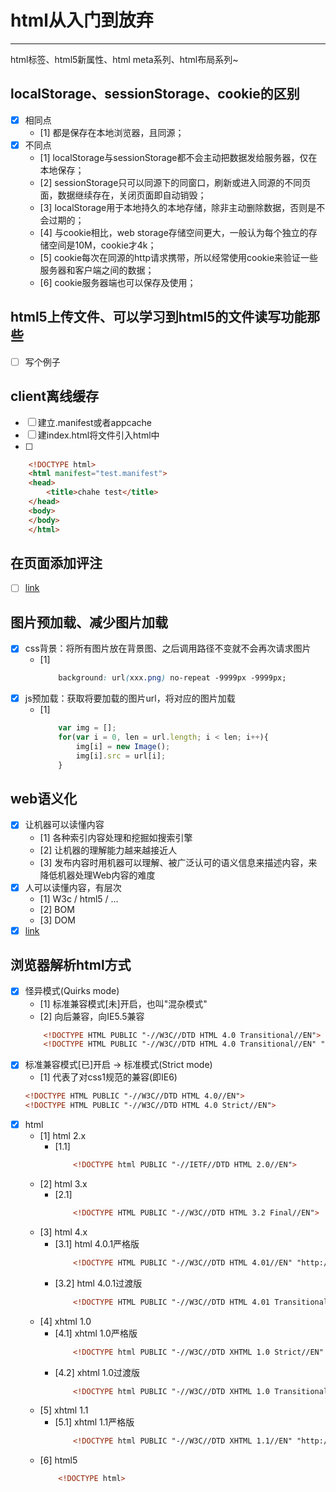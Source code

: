 # html从入门到放弃

-------
 html标签、html5新属性、html meta系列、html布局系列~

## localStorage、sessionStorage、cookie的区别
- [x] 相同点
	- [1] 都是保存在本地浏览器，且同源；
- [x] 不同点
	- [1] localStorage与sessionStorage都不会主动把数据发给服务器，仅在本地保存；
	- [2] sessionStorage只可以同源下的同窗口，刷新或进入同源的不同页面，数据继续存在，关闭页面即自动销毁；
	- [3] localStorage用于本地持久的本地存储，除非主动删除数据，否则是不会过期的；
	- [4] 与cookie相比，web storage存储空间更大，一般认为每个独立的存储空间是10M，cookie才4k；
	- [5] cookie每次在同源的http请求携带，所以经常使用cookie来验证一些服务器和客户端之间的数据；
	- [6] cookie服务器端也可以保存及使用；

## html5上传文件、可以学习到html5的文件读写功能那些
- [ ] 写个例子


## client离线缓存
- [ ] 建立.manifest或者appcache
- [ ] 建index.html将文件引入html中
- [ ]
```html
	<!DOCTYPE html>
	<html manifest="test.manifest">
	<head>
		<title>chahe test</title>
	</head>
	<body>
	</body>
	</html>
```

## 在页面添加评注
- [ ] [link](http://www.html-js.com/article/The-front-end-of-the-official-about-the-new-function-column-mass-just-online-commentary)

## 图片预加载、减少图片加载
- [x] css背景：将所有图片放在背景图、之后调用路径不变就不会再次请求图片
	- [1] 
		```css
			background: url(xxx.png) no-repeat -9999px -9999px;
		```
- [x] js预加载：获取将要加载的图片url，将对应的图片加载
	- [1] 
		```JavaScript
			var img = [];
			for(var i = 0, len = url.length; i < len; i++){
				img[i] = new Image();
				img[i].src = url[i];
			}
		```

## web语义化
- [x] 让机器可以读懂内容
	- [1] 各种索引内容处理和挖掘如搜索引擎
	- [2] 让机器的理解能力越来越接近人
	- [3] 发布内容时用机器可以理解、被广泛认可的语义信息来描述内容，来降低机器处理Web内容的难度
- [x] 人可以读懂内容，有层次
	- [1] W3c / html5 / ...
	- [2] BOM
	- [3] DOM
- [x] [link](https://www.zhihu.com/question/20455165)

## 浏览器解析html方式
- [x] 怪异模式(Quirks mode)
	- [1] 标准兼容模式[未]开启，也叫"混杂模式"
	- [2] 向后兼容，向IE5.5兼容
	```html
		<!DOCTYPE HTML PUBLIC "-//W3C//DTD HTML 4.0 Transitional//EN">
		<!DOCTYPE HTML PUBLIC "-//W3C//DTD HTML 4.0 Transitional//EN" "http://www.w3.org/TR/html4/loose.dtd">
	```
- [x] 标准兼容模式[已]开启 -> 标准模式(Strict mode)
	- [1] 代表了对css1规范的兼容(即IE6)
	```html
	<!DOCTYPE HTML PUBLIC "-//W3C//DTD HTML 4.0//EN">
	<!DOCTYPE HTML PUBLIC "-//W3C//DTD HTML 4.0 Strict//EN">
	```
- [x] html
	- [1] html 2.x
		- [1.1] 
			```html
				<!DOCTYPE html PUBLIC "-//IETF//DTD HTML 2.0//EN">
			```
	- [2] html 3.x
		- [2.1]
			```html
				<!DOCTYPE HTML PUBLIC "-//W3C//DTD HTML 3.2 Final//EN">
			```
	- [3] html 4.x
		- [3.1] html 4.0.1严格版
			```html
				<!DOCTYPE HTML PUBLIC "-//W3C//DTD HTML 4.01//EN" "http://www.w3.org/TR/html4/strict.dtd">
			```
		- [3.2] html 4.0.1过渡版
			```html
				<!DOCTYPE HTML PUBLIC "-//W3C//DTD HTML 4.01 Transitional//EN" "http://www.w3.org/TR/html4/loose.dtd">
			```
	- [4] xhtml 1.0
		- [4.1] xhtml 1.0严格版
			```html
				<!DOCTYPE html PUBLIC "-//W3C//DTD XHTML 1.0 Strict//EN" "http://www.w3.org/TR/xhtml1/DTD/xhtml1-strict.dtd">
			```
		- [4.2] xhtml 1.0过渡版
			```html
				<!DOCTYPE html PUBLIC "-//W3C//DTD XHTML 1.0 Transitional//EN" "http://www.w3.org/TR/xhtml1/DTD/xhtml1-transitional.dtd">
			```
	- [5] xhtml 1.1
		- [5.1] xhtml 1.1严格版
			```html
				<!DOCTYPE html PUBLIC "-//W3C//DTD XHTML 1.1//EN" "http://www.w3.org/TR/xhtml11/DTD/xhtml11.dtd">
			```
	- [6] html5
		```html
			<!DOCTYPE html>
		```